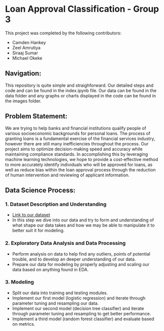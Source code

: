 # Loan Approval Classification - Group 3

This project was completed by the following contributors:
- Camden Hankey
- Zeel Amrutiya
- Siraaj Sumar
- Michael Okeke

## Navigation:
This repository is quite simple and straighforward. Our detailed steps and code and can be found in the index.ipynb file. Our data can be found in the data folder and any graphs or charts displayed in the code can be found in the images folder.


## Problem Statement:
We are trying to help banks and financial institutions qualify people of various socioeconomic backgrounds for personal loans. The process of granting loans is a fundamental exercise of the financial services industry, however there are still many inefficiencies throughout the process. Our project aims to optimize decision-making speed and accuracy while maintaining compliance standards. In accomplishing this by leveraging machine learning technologies, we hope to provide a cost-effective method to more accurately identify individuals who will be approved for loans, as well as reduce bias within the loan approval process through the reduction of human intervention and reviewing of applicant information.

## Data Science Process:

### 1. Dataset Description and Understanding
- [Link to our dataset](https://www.kaggle.com/datasets/vikramamin/bank-loan-approval-lr-dt-rf-and-auc/data)
- In this step we dive into our data and try to form and understanding of what shape our data takes and how we may be able to manipulate it to better suit it for modeling. 

### 2. Exploratory Data Analysis and Data Processing
- Perform analysis on data to help find any outliers, points of potential trouble, and to develop an deeper understanding of our data.
- Prepare our data for modeling by properly adjusting and scaling our data based on anything found in EDA.

### 3. Modeling
- Split our data into training and testing modules.
- Implement our first model (logistic regression) and iterate through parameter tuning and resampling our data.
- Implement our second model (decision tree classifier) and iterate through parameter tuning and resampling to get better performance.
- Implement a third model (random forest classifier) and evaluate based on metrics.
